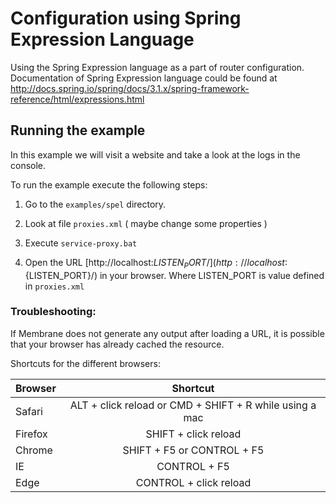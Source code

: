 # Configuration using Spring Expression Language

Using the Spring Expression language as a part of router configuration.
Documentation of Spring Expression language could be found at 
http://docs.spring.io/spring/docs/3.1.x/spring-framework-reference/html/expressions.html


## Running the example

In this example we will visit a website and take a look at the logs in the console. 

To run the example execute the following steps:

1. Go to the `examples/spel` directory.

2. Look at file `proxies.xml` ( maybe change some properties )

3. Execute `service-proxy.bat`

4. Open the URL [http://localhost:${LISTEN_PORT}/](http://localhost:${LISTEN_PORT}/) in your browser. Where LISTEN_PORT is value defined in `proxies.xml`


### Troubleshooting:

If Membrane does not generate any output after loading a URL, it is possible that your browser has already cached the resource. 

Shortcuts for the different browsers:

| Browser       | Shortcut       | 
| ------------- |:-------------:| 
| Safari     | ALT + click reload or CMD + SHIFT + R while using a mac|
| Firefox      | SHIFT + click reload      | 
| Chrome | SHIFT + F5 or CONTROL + F5      |
| IE | CONTROL + F5      |
| Edge | CONTROL + click reload |
